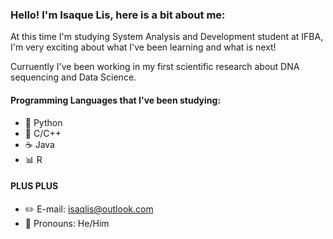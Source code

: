 ### Hello! I'm Isaque Lis, here is a bit about me:

At this time I'm studying System Analysis and Development student at IFBA, I'm very exciting about what I've been learning and what is next!

Curruently I've been working in my first scientific research about DNA sequencing and Data Science.

#### Programming Languages that I've been studying:

- 🐍 Python
- 📘 C/C++
- ☕️ Java
- 📊 R

#### PLUS PLUS

- ✏️ E-mail: isaqlis@outlook.com
- 👾 Pronouns: He/Him
